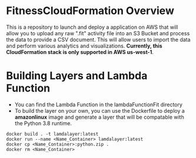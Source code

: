 # FitnessCloudFormation Overview
This is a repository to launch and deploy a application on AWS that will allow you to upload any raw ".fit" activity file into an S3 Bucket and process the data to provide a CSV document. This will allow users to import the data and perform various analytics and visualizations. **Currently, this CloudFormation stack is only supported in AWS us-west-1**.   

# Building Layers and Lambda Function
* You can find the Lambda Function in the lambdaFunctionFit directory
* To build the layer on your own, you can use the Dockerfile to deploy a **amazonlinux** image and generate a layer that will be compatable with the Python 3.8 runtime. 
```
docker build . -t lamdalayer:latest
docker run --name <Name_Container> lamdalayer:latest 
docker cp <Name_Container>:python.zip .
docker rm <Name_Container>
```
